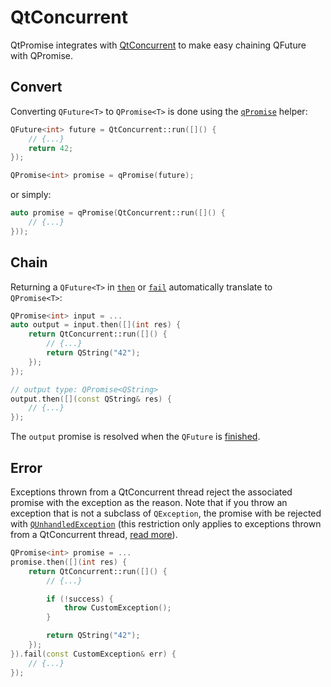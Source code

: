 # QtConcurrent

QtPromise integrates with [QtConcurrent](https://doc.qt.io/qt-5/qtconcurrent-index.html) to make easy chaining QFuture with QPromise.

## <a name="qtconcurrent-convert"></a> Convert

Converting `QFuture<T>` to `QPromise<T>` is done using the [`qPromise`](helpers/qpromise.md) helper:

```cpp
QFuture<int> future = QtConcurrent::run([]() {
    // {...}
    return 42;
});

QPromise<int> promise = qPromise(future);
```

or simply:

```cpp
auto promise = qPromise(QtConcurrent::run([]() {
    // {...}
}));
```

## Chain

Returning a `QFuture<T>` in [`then`](qpromise/then.md)  or [`fail`](qpromise/fail.md) automatically translate to `QPromise<T>`:

```cpp
QPromise<int> input = ...
auto output = input.then([](int res) {
    return QtConcurrent::run([]() {
        // {...}
        return QString("42");
    });
});

// output type: QPromise<QString>
output.then([](const QString& res) {
    // {...}
});
```

The `output` promise is resolved when the `QFuture` is [finished](https://doc.qt.io/qt-5/qfuture.html#isFinished).

## Error

Exceptions thrown from a QtConcurrent thread reject the associated promise with the exception as the reason. Note that if you throw an exception that is not a subclass of `QException`, the promise with be rejected with [`QUnhandledException`](https://doc.qt.io/qt-5/qunhandledexception.html#details) (this restriction only applies to exceptions thrown from a QtConcurrent thread, [read more](https://doc.qt.io/qt-5/qexception.html#details)).

```cpp
QPromise<int> promise = ...
promise.then([](int res) {
    return QtConcurrent::run([]() {
        // {...}

        if (!success) {
            throw CustomException();
        }

        return QString("42");
    });
}).fail(const CustomException& err) {
    // {...}
});
```
